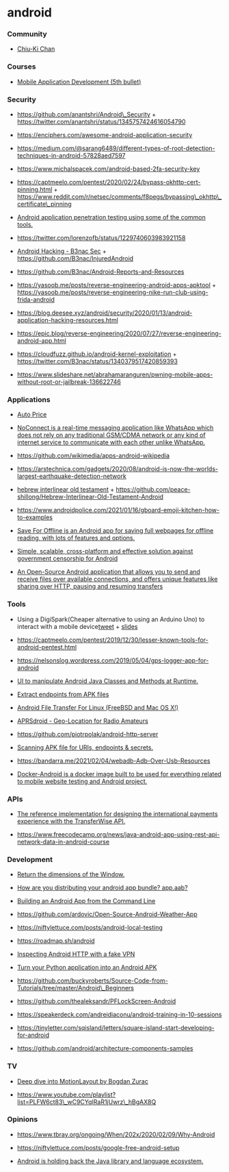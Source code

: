 # android

### Community

- [Chiu-Ki Chan](http://chiuki.github.io/)

### Courses

- [Mobile Application Development (5th bullet)](https://github.com/Developer-Y/cs-video-courses#software-engineering)

### Security

- https://github.com/anantshri/Android\_Security + https://twitter.com/anantshri/status/1345757424616054790

<!-- -->

- https://enciphers.com/awesome-android-application-security

<!-- -->

- https://medium.com/@sarang6489/different-types-of-root-detection-techniques-in-android-57828aed7597

<!-- -->

- https://www.michalspacek.com/android-based-2fa-security-key

<!-- -->

- https://captmeelo.com/pentest/2020/02/24/bypass-okhttp-cert-pinning.html + https://www.reddit.com/r/netsec/comments/f8pegs/bypassing\_okhttp\_certificate\_pinning

<!-- -->

- [Android application penetration testing using some of the common tools.](https://github.com/riddhi-shree/nullCommunity/blob/master/Android/README.md)

<!-- -->

- https://twitter.com/lorenzofb/status/1229740603983921158

<!-- -->

- [Android Hacking - B3nac Sec](https://www.youtube.com/playlist?list=PLrIM_Ohh4UNNT1vfBGn4FwGzH-k8QqHpt) + https://github.com/B3nac/InjuredAndroid

<!-- -->

- https://github.com/B3nac/Android-Reports-and-Resources

<!-- -->

- https://yasoob.me/posts/reverse-engineering-android-apps-apktool + https://yasoob.me/posts/reverse-engineering-nike-run-club-using-frida-android

<!-- -->

- https://blog.deesee.xyz/android/security/2020/01/13/android-application-hacking-resources.html

<!-- -->

- https://epic.blog/reverse-engineering/2020/07/27/reverse-engineering-android-app.html

<!-- -->

- https://cloudfuzz.github.io/android-kernel-exploitation + https://twitter.com/B3nac/status/1340379517420859393

<!-- -->

- https://www.slideshare.net/abrahamaranguren/pwning-mobile-apps-without-root-or-jailbreak-136622746

### Applications

- [Auto Price](https://devforum.ro/t/aplicatie-android-verificarea-pretului-de-piata-al-unui-autoturism/12053)

<!-- -->

- [NoConnect is a real-time messaging application like WhatsApp which does not rely on any traditional GSM/CDMA network or any kind of internet service to communicate with each other unlike WhatsApp.](https://twitter.com/Debloper/status/1206358762275004417)

<!-- -->

- https://github.com/wikimedia/apps-android-wikipedia

<!-- -->

- https://arstechnica.com/gadgets/2020/08/android-is-now-the-worlds-largest-earthquake-detection-network

<!-- -->

- [hebrew interlinear old testament](https://github.com/stefankmitph/hiot) + https://github.com/peace-shillong/Hebrew-Interlinear-Old-Testament-Android

<!-- -->

- https://www.androidpolice.com/2021/01/16/gboard-emoji-kitchen-how-to-examples

<!-- -->

- [Save For Offline is an Android app for saving full webpages for offline reading, with lots of features and options.](https://github.com/JonasCz/save-for-offline)

<!-- -->

- [Simple, scalable, cross-platform and effective solution against government censorship for Android](https://github.com/krlvm/PowerTunnel-Android)

<!-- -->

- [An Open-Source Android application that allows you to send and receive files over available connections, and offers unique features like sharing over HTTP, pausing and resuming transfers](https://github.com/trebleshot/android)

### Tools

- Using a DigiSpark(Cheaper alternative to using an Arduino Uno) to interact with a mobile device[tweet](https://twitter.com/G1nGe98/status/1183016558773391360) + [slides](https://docs.google.com/presentation/d/1F2h3bIF_D1AEGeG0boCobnBshI9gEzmN9TlSWq_ONpw/edit#slide=id.g62eed3bf43_0_106)

<!-- -->

- https://captmeelo.com/pentest/2019/12/30/lesser-known-tools-for-android-pentest.html

<!-- -->

- https://nelsonslog.wordpress.com/2019/05/04/gps-logger-app-for-android

<!-- -->

- [UI to manipulate Android Java Classes and Methods at Runtime.](https://github.com/m0bilesecurity/RMS-Runtime-Mobile-Security)

<!-- -->

- [Extract endpoints from APK files](https://github.com/ndelphit/apkurlgrep)

<!-- -->

- [Android File Transfer For Linux (FreeBSD and Mac OS X!)](https://github.com/whoozle/android-file-transfer-linux)

<!-- -->

- [APRSdroid - Geo-Location for Radio Amateurs](https://github.com/ge0rg/aprsdroid)

<!-- -->

- https://github.com/piotrpolak/android-http-server

<!-- -->

- [Scanning APK file for URIs, endpoints & secrets.](https://github.com/dwisiswant0/apkleaks)

<!-- -->

- https://bandarra.me/2021/02/04/webadb-Adb-Over-Usb-Resources

<!-- -->

- [Docker-Android is a docker image built to be used for everything related to mobile website testing and Android project.](https://github.com/budtmo/docker-android)

### APIs

- [The reference implementation for designing the international payments experience with the TransferWise API.](https://github.com/transferwise/banks-reference-android)

<!-- -->

- https://www.freecodecamp.org/news/java-android-app-using-rest-api-network-data-in-android-course

### Development

- [Return the dimensions of the Window.](https://twitter.com/jlongster/status/1220364760316895233)

<!-- -->

- [How are you distributing your android app bundle? app.aab?](https://twitter.com/sseraphini/status/1220304089462067200)

<!-- -->

- [Building an Android App from the Command Line](https://www.hanshq.net/command-line-android.html)

<!-- -->

- https://github.com/ardovic/Open-Source-Android-Weather-App

<!-- -->

- https://niftylettuce.com/posts/android-local-testing

<!-- -->

- https://roadmap.sh/android

<!-- -->

- [Inspecting Android HTTP with a fake VPN](https://httptoolkit.tech/blog/inspecting-android-http)

<!-- -->

- [Turn your Python application into an Android APK](https://github.com/kivy/python-for-android)

<!-- -->

- https://github.com/buckyroberts/Source-Code-from-Tutorials/tree/master/Android\_Beginners

<!-- -->

- https://github.com/thealeksandr/PFLockScreen-Android

<!-- -->

- https://speakerdeck.com/andreidiaconu/android-training-in-10-sessions

<!-- -->

- https://tinyletter.com/sqisland/letters/square-island-start-developing-for-android

<!-- -->

- https://github.com/android/architecture-components-samples

### TV

- [Deep dive into MotionLayout by Bogdan Zurac](https://docs.google.com/presentation/d/1957szdWm2Uj1YSF8ffWS0_5UOjRN6cysLMWuVdeRT4s)

<!-- -->

- https://www.youtube.com/playlist?list=PLFW6ct83\_wC9CYqIRaR1jUwrz\_hBgAX8Q

### Opinions

- https://www.tbray.org/ongoing/When/202x/2020/02/09/Why-Android

<!-- -->

- https://niftylettuce.com/posts/google-free-android-setup

<!-- -->

- [Android is holding back the Java library and language ecosystem.](https://twitter.com/JakeWharton/status/1174020113466568704)
